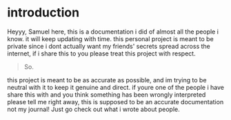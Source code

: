 # introduction

Heyyy, Samuel here, this is a documentation i did of almost all the people i know. it will keep updating with time. this personal project is meant to be private since i dont actually want my friends' secrets spread across the internet, if i share this to you please treat this project with respect.

> So.

this project is meant to be as accurate as possible, and im trying to be neutral with it to keep it genuine and direct. if youre one of the people i have share this with and you  think something has been wrongly interpreted please tell me right away, this is supposed to be an accurate documentation not my journal!
Just go check out what i wrote about people.